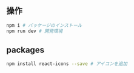 ## 操作

```bash
npm i # パッケージのインストール
npm run dev # 開発環境
```

## packages

```sh
npm install react-icons --save # アイコンを追加
```
